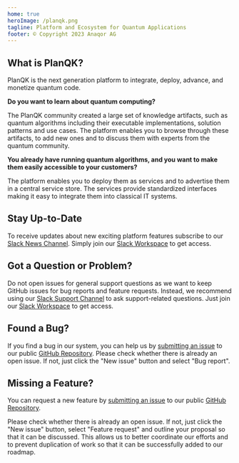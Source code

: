 ```yaml
---
home: true
heroImage: /planqk.png
tagline: Platform and Ecosystem for Quantum Applications
footer: © Copyright 2023 Anaqor AG
---
```

## What is PlanQK?
PlanQK is the next generation platform to integrate, deploy, advance, and monetize quantum code.

**Do you want to learn about quantum computing?**

The PlanQK community created a large set of knowledge artifacts, such as quantum algorithms including their executable implementations, solution patterns and use cases.
The platform enables you to browse through these artifacts, to add new ones and to discuss them with experts from the quantum community.

**You already have running quantum algorithms, and you want to make them easily accessible to your customers?**

The platform enables you to deploy them as services and to advertise them in a central service store.
The services provide standardized interfaces making it easy to integrate them into classical IT systems.

## Stay Up-to-Date

To receive updates about new exciting platform features subscribe to our [Slack News Channel](https://planqk-platform.slack.com/archives/C03J84N4A4Q).
Simply join our [Slack Workspace](https://join.slack.com/t/planqk-platform/shared_invite/zt-1b4899wqr-xqOYLSCr8KqYkREi251NxQ) to get access.

## Got a Question or Problem?

Do not open issues for general support questions as we want to keep GitHub issues for bug reports and feature requests.
Instead, we recommend using our [Slack Support Channel](https://planqk-platform.slack.com/archives/C03HLMQBSSG) to ask support-related questions.
Just join our [Slack Workspace](https://join.slack.com/t/planqk-platform/shared_invite/zt-1b4899wqr-xqOYLSCr8KqYkREi251NxQ) to get access.

## Found a Bug?

If you find a bug in our system, you can help us by [submitting an issue](https://github.com/PlanQK/platform/issues) to our public [GitHub Repository](https://github.com/PlanQK/platform).
Please check whether there is already an open issue. If not, just click the "New issue" button and select "Bug report".

## Missing a Feature?

You can request a new feature by [submitting an issue](https://github.com/PlanQK/platform/issues) to our public [GitHub Repository](https://github.com/PlanQK/platform).

Please check whether there is already an open issue. If not, just click the "New issue" button, select "Feature request" and outline your proposal so that it can be discussed.
This allows us to better coordinate our efforts and to prevent duplication of work so that it can be successfully added to our roadmap.

